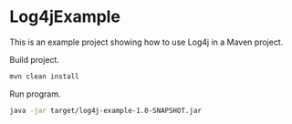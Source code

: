 # Log4jExample

This is an example project showing how to use Log4j in a Maven project.

Build project.

```sh
mvn clean install
```

Run program.

```sh
java -jar target/log4j-example-1.0-SNAPSHOT.jar
```
